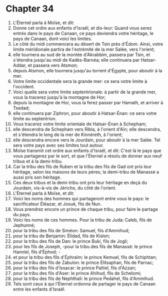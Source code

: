 # Chapter 34

1. L'Éternel parla à Moïse, et dit:
2. Donne cet ordre aux enfants d'Israël, et dis-leur: Quand vous serez entrés dans le pays de Canaan, ce pays deviendra votre héritage, le pays de Canaan, dont voici les limites.
3. Le côté du midi commencera au désert de Tsin près d'Édom. Ainsi, votre limite méridionale partira de l'extrémité de la mer Salée, vers l'orient;
4. elle tournera au sud de la montée d'Akrabbim, passera par Tsin, et s'étendra jusqu'au midi de Kadès-Barnéa; elle continuera par Hatsar-Addar, et passera vers Atsmon;
5. depuis Atsmon, elle tournera jusqu'au torrent d'Égypte, pour aboutir à la mer.
6. Votre limite occidentale sera la grande mer: ce sera votre limite à l'occident.
7. Voici quelle sera votre limite septentrionale: à partir de la grande mer, vous la tracerez jusqu'à la montagne de Hor;
8. depuis la montagne de Hor, vous la ferez passer par Hamath, et arriver à Tsedad;
9. elle continuera par Ziphron, pour aboutir à Hatsar-Énan: ce sera votre limite au septentrion.
10. Vous tracerez votre limite orientale de Hatsar-Énan à Schepham;
11. elle descendra de Schepham vers Ribla, à l'orient d'Aïn; elle descendra, et s'étendra le long de la mer de Kinnéreth, à l'orient;
12. elle descendra encore vers le Jourdain, pour aboutir à la mer Salée. Tel sera votre pays avec ses limites tout autour.
13. Moïse transmit cet ordre aux enfants d'Israël, et dit: C'est là le pays que vous partagerez par le sort, et que l'Éternel a résolu de donner aux neuf tribus et à la demi-tribu.
14. Car la tribu des fils de Ruben et la tribu des fils de Gad ont pris leur héritage, selon les maisons de leurs pères; la demi-tribu de Manassé a aussi pris son héritage.
15. Ces deux tribus et la demi-tribu ont pris leur héritage en deçà du Jourdain, vis-à-vis de Jéricho, du côté de l'orient.
16. L'Éternel parla à Moïse, et dit:
17. Voici les noms des hommes qui partageront entre vous le pays: le sacrificateur Éléazar, et Josué, fils de Nun.
18. Vous prendrez encore un prince de chaque tribu, pour faire le partage du pays.
19. Voici les noms de ces hommes. Pour la tribu de Juda: Caleb, fils de Jephunné;
20. pour la tribu des fils de Siméon: Samuel, fils d'Ammihud;
21. pour la tribu de Benjamin: Élidad, fils de Kislon;
22. pour la tribu des fils de Dan: le prince Buki, fils de Jogli;
23. pour les fils de Joseph, -pour la tribu des fils de Manassé: le prince Hanniel, fils d'Éphod; -
24. et pour la tribu des fils d'Éphraïm: le prince Kemuel, fils de Schiphtan;
25. pour la tribu des fils de Zabulon: le prince Élitsaphan, fils de Parnac;
26. pour la tribu des fils d'Issacar: le prince Paltiel, fils d'Azzan;
27. pour la tribu des fils d'Aser: le prince Ahihud, fils de Schelomi;
28. pour la tribu des fils de Nephthali: le prince Pedahel, fils d'Ammihud.
29. Tels sont ceux à qui l'Éternel ordonna de partager le pays de Canaan entre les enfants d'Israël.

